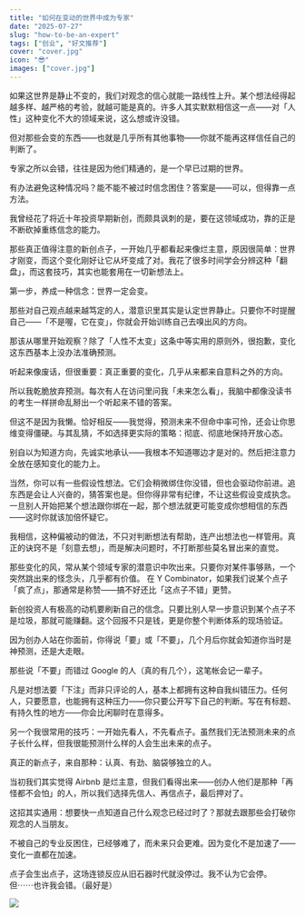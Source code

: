 ```yaml
---
title: "如何在变动的世界中成为专家"
date: "2025-07-27"
slug: "how-to-be-an-expert"
tags: ["创业", "好文推荐"]
cover: "cover.jpg"
icon: "😎"
images: ["cover.jpg"]
---
```

如果这世界是静止不变的，我们对观念的信心就能一路线性上升。某个想法经得起越多样、越严格的考验，就越可能是真的。许多人其实默默相信这一点——对「人性」这种变化不大的领域来说，这么想或许没错。



但对那些会变的东西——也就是几乎所有其他事物——你就不能再这样信任自己的判断了。



专家之所以会错，往往是因为他们精通的，是一个早已过期的世界。



有办法避免这种情况吗？能不能不被过时信念困住？答案是——可以，但得靠一点方法。



我曾经花了将近十年投资早期新创，而颇具讽刺的是，要在这领域成功，靠的正是不断砍掉重练信念的能力。



那些真正值得注意的新创点子，一开始几乎都看起来像烂主意，原因很简单：世界才刚变，而这个变化刚好让它从坏变成了对。我花了很多时间学会分辨这种「翻盘」，而这套技巧，其实也能套用在一切新想法上。



第一步，养成一种信念：世界一定会变。



那些对自己观点越来越笃定的人，潜意识里其实是认定世界静止。只要你不时提醒自己——「不是喔，它在变」，你就会开始训练自己去嗅出风的方向。



那该从哪里开始观察？除了「人性不太变」这条中等实用的原则外，很抱歉，变化这东西基本上没办法准确预测。



听起来像废话，但很重要：真正重要的变化，几乎从来都来自意料之外的方向。



所以我乾脆放弃预测。每次有人在访问里问我「未来怎么看」，我脑中都像没读书的考生一样拼命乱掰出一个听起来不错的答案。



但这不是因为我懒。恰好相反——我觉得，预测未来不但命中率可怜，还会让你思维变得僵硬。与其乱猜，不如选择更实际的策略：彻底、彻底地保持开放心态。



别自以为知道方向，先诚实地承认——我根本不知道哪边才是对的。然后把注意力全放在感知变化的能力上。



当然，你可以有一些假设性想法。它们会稍微绑住你没错，但也会驱动你前进。追东西是会让人兴奋的，猜答案也是。但你得非常有纪律，不让这些假设变成执念。
一旦别人开始把某个想法跟你绑在一起，那个想法就更可能变成你想相信的东西——这时你就该加倍怀疑它。



我相信，这种偏被动的做法，不只对判断想法有帮助，连产出想法也一样管用。真正的诀窍不是「刻意去想」，而是解决问题时，不打断那些莫名冒出来的直觉。



那些变化的风，常从某个领域专家的潜意识中吹出来。只要你对某件事够熟，一个突然跳出来的怪念头，几乎都有价值。
在 Y Combinator，如果我们说某个点子「疯了点」，那通常是称赞——搞不好还比「这点子不错」更赞。



新创投资人有极高的动机要刷新自己的信念。只要比别人早一步意识到某个点子不是垃圾，那就可能赚翻。这个回报不只是钱，更是你整个判断体系的现场验证。



因为创办人站在你面前，你得说「要」或「不要」，几个月后你就会知道你当时是神预测，还是大走眼。



那些说「不要」而错过 Google 的人（真的有几个），这笔帐会记一辈子。



凡是对想法要「下注」而非只评论的人，基本上都拥有这种自我纠错压力。任何人，只要愿意，也能拥有这种压力——你只要公开写下自己的判断。写在有标题、有持久性的地方——你会比闲聊时在意得多。



另一个我很常用的技巧：一开始先看人，不先看点子。虽然我们无法预测未来的点子长什么样，但我很能预测什么样的人会生出未来的点子。



真正的新点子，来自那种：认真、有劲、脑袋够独立的人。



当初我们其实觉得 Airbnb 是烂主意，但我们看得出来——创办人他们是那种「再怪都不会怕」的人，所以我们选择先信人、再信点子，最后押对了。



这招其实通用：想要快一点知道自己什么观念已经过时了？那就去跟那些会打破你观念的人当朋友。



不被自己的专业反困住，已经够难了，而未来只会更难。因为变化不是加速了——变化一直都在加速。



点子会生出点子，这场连锁反应从旧石器时代就没停过。我不认为它会停。
但⋯⋯也许我会错。（最好是）




![](https://prod-files-secure.s3.us-west-2.amazonaws.com/112d0858-5090-4d34-a606-b75eb8d65fd2/46476355-9cf3-4e99-9b7a-3531bc426380/1000202064.png?X-Amz-Algorithm=AWS4-HMAC-SHA256&X-Amz-Content-Sha256=UNSIGNED-PAYLOAD&X-Amz-Credential=ASIAZI2LB46632XOIJK3%2F20250803%2Fus-west-2%2Fs3%2Faws4_request&X-Amz-Date=20250803T122649Z&X-Amz-Expires=3600&X-Amz-Security-Token=IQoJb3JpZ2luX2VjEPD%2F%2F%2F%2F%2F%2F%2F%2F%2F%2FwEaCXVzLXdlc3QtMiJHMEUCIQCTRcamRBH4gxuhvod6%2B09y%2BzzWyVXeVLuScBfjVusZsAIgLv5A7FAw92hi7v5PhU6tNqvhYI0QZ5CucBlPLyLFar4q%2FwMIKRAAGgw2Mzc0MjMxODM4MDUiDLhnwL%2BForBXX4x2%2BircAwd66NGGr0NLRdgLnQkBYuL3NFK9Doopnl6S5gBdzSAXa1P8LGfoDGCETOpY9ZZUtz7i0ohXdbl7qZlYPrVBEjMWJNmMNkPDHB5VjkdCJIlTN6qXPjZ2IWShmx9TbUFJad4V0tyo%2Fr%2Fm%2FnpQeK5r9ajMmjwhbuaFX%2B5cUiZd0X0LVs17j3NZpVp7rk04%2Fhg46EOQYOQ8MxMdU%2BL5HM%2FuIgePy6NuYaQTfQBJUzqpDiEs8%2FKiN4J24rNn0T8LPOP5AJVNY%2BjW3N5EmXPCxMsDhSbSVM62srkjG4J6oqE4lTsuOwkdvUXGU%2BUz27qErmBmmJo1ynomS35LVnPVrK7Cat3l2Uh%2BatYVYXQUc1Arigyr9%2B5g8yCmJe3JgTMHFsv0BZ%2B3Dz%2BRLeBo74xoERKAn9a1twPlTvEYYSe8cd5sfWGfNTapS8Z8OcaRmoEdP2rqY1fHlj3qkeaydQD6wTBMENBbe%2BKnfrJMbmS%2FpTIkFI8TWpJM4%2FaBsYk77QCG6eGOP6W7kYQK4Div5XuKAso6B%2Fxb2m7ZlR2Ku3Tm9Lf6onkgzgvfwi8Sg%2BaRZVZPSKhQf%2BrU9k0nwrueOCfp5TW21K1e%2FxKXCwKh2kOLyDvyJ9hoIBZ55i9PMIzEtOFuMImpvMQGOqUB5aAtffah8Lu6%2F4nWe8FEGWa3c1HwarySln%2BRA0RtSzRY0fTxTIqC4CSvY6xoT278gq8qWjCvt4m71iYWpjuSIu8GllOCZuWZF%2B%2BJgD48NocRYumsXQoa%2BD0xGXie1r%2FxEFH4lS5LHxuV%2FooV3T0%2B8%2FIe1j70KbkGxupudVcFvaVpuRv63bX8cT%2FAr2mc0Deyxxt1JTie393Ja9rNQs2naRVz9t9P&X-Amz-Signature=f6ef89750b7dd4f77d3d871cb0cb3e231656bdaeca7ac797936812d243d9d3ff&X-Amz-SignedHeaders=host&x-amz-checksum-mode=ENABLED&x-id=GetObject)

